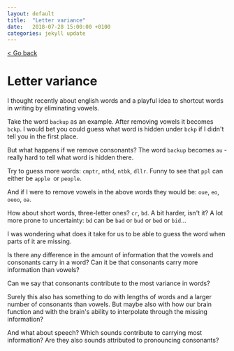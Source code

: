 ```yaml
---
layout: default
title:  "Letter variance"
date:   2018-07-28 15:00:00 +0100
categories: jekyll update
---
```


<p>
   <a href="/science-docs/#science_blog_and_thoughts">
      < Go back
  </a>
</p>

# Letter variance

I thought recently about english words and a playful idea to shortcut words in writing by eliminating vowels.

Take the word `backup` as an example. After removing vowels it becomes `bckp`. I would bet you could guess what word is hidden under `bckp` if I didn't tell you in the first place.

But what happens if we remove consonants? The word `backup` becomes `au` - really hard to tell what word is hidden there.

Try to guess more words: `cmptr`, `mthd`, `ntbk`, `dllr`. Funny to see that `ppl` can either be `apple `or `people`.

And if I were to remove vowels in the above words they would be: `oue`, `eo`, `oeoo`, `oa`.

How about short words, three-letter ones? `cr`, `bd`. A bit harder, isn't it? A lot more prone to uncertainty: `bd` can be `bad` or `bud` or `bed` or `bid`...

I was wondering what does it take for us to be able to guess the word when parts of it are missing.

Is there any difference in the amount of information that the vowels and consonants carry in a word? Can it be that consonants carry more information than vowels?

Can we say that consonants contribute to the most variance in words?

Surely this also has something to do with lengths of words and a larger number of consonants than vowels. But maybe also with how our brain function and with the brain's ability to interpolate through the missing information?

And what about speech? Which sounds contribute to carrying most information? Are they also sounds attributed to pronouncing consonants?
